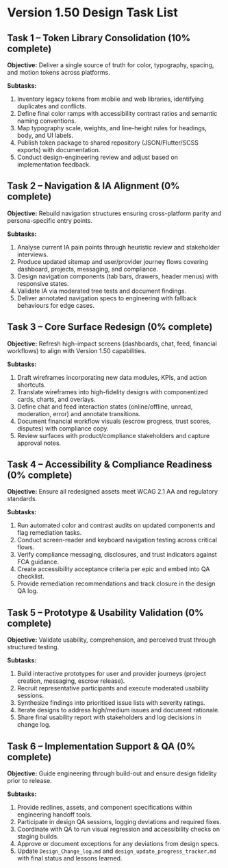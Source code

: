 # Version 1.50 Design Task List

## Task 1 – Token Library Consolidation (10% complete)
**Objective:** Deliver a single source of truth for color, typography, spacing, and motion tokens across platforms.

**Subtasks:**
1. Inventory legacy tokens from mobile and web libraries, identifying duplicates and conflicts.
2. Define final color ramps with accessibility contrast ratios and semantic naming conventions.
3. Map typography scale, weights, and line-height rules for headings, body, and UI labels.
4. Publish token package to shared repository (JSON/Flutter/SCSS exports) with documentation.
5. Conduct design-engineering review and adjust based on implementation feedback.

## Task 2 – Navigation & IA Alignment (0% complete)
**Objective:** Rebuild navigation structures ensuring cross-platform parity and persona-specific entry points.

**Subtasks:**
1. Analyse current IA pain points through heuristic review and stakeholder interviews.
2. Produce updated sitemap and user/provider journey flows covering dashboard, projects, messaging, and compliance.
3. Design navigation components (tab bars, drawers, header menus) with responsive states.
4. Validate IA via moderated tree tests and document findings.
5. Deliver annotated navigation specs to engineering with fallback behaviours for edge cases.

## Task 3 – Core Surface Redesign (0% complete)
**Objective:** Refresh high-impact screens (dashboards, chat, feed, financial workflows) to align with Version 1.50 capabilities.

**Subtasks:**
1. Draft wireframes incorporating new data modules, KPIs, and action shortcuts.
2. Translate wireframes into high-fidelity designs with componentized cards, charts, and overlays.
3. Define chat and feed interaction states (online/offline, unread, moderation, error) and annotate transitions.
4. Document financial workflow visuals (escrow progress, trust scores, disputes) with compliance copy.
5. Review surfaces with product/compliance stakeholders and capture approval notes.

## Task 4 – Accessibility & Compliance Readiness (0% complete)
**Objective:** Ensure all redesigned assets meet WCAG 2.1 AA and regulatory standards.

**Subtasks:**
1. Run automated color and contrast audits on updated components and flag remediation tasks.
2. Conduct screen-reader and keyboard navigation testing across critical flows.
3. Verify compliance messaging, disclosures, and trust indicators against FCA guidance.
4. Create accessibility acceptance criteria per epic and embed into QA checklist.
5. Provide remediation recommendations and track closure in the design QA log.

## Task 5 – Prototype & Usability Validation (0% complete)
**Objective:** Validate usability, comprehension, and perceived trust through structured testing.

**Subtasks:**
1. Build interactive prototypes for user and provider journeys (project creation, messaging, escrow release).
2. Recruit representative participants and execute moderated usability sessions.
3. Synthesize findings into prioritised issue lists with severity ratings.
4. Iterate designs to address high/medium issues and document rationale.
5. Share final usability report with stakeholders and log decisions in change log.

## Task 6 – Implementation Support & QA (0% complete)
**Objective:** Guide engineering through build-out and ensure design fidelity prior to release.

**Subtasks:**
1. Provide redlines, assets, and component specifications within engineering handoff tools.
2. Participate in design QA sessions, logging deviations and required fixes.
3. Coordinate with QA to run visual regression and accessibility checks on staging builds.
4. Approve or document exceptions for any deviations from design specs.
5. Update `Design_Change_log.md` and `design_update_progress_tracker.md` with final status and lessons learned.
